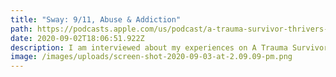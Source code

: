 ```yaml
---
title: "Sway: 9/11, Abuse & Addiction"
path: https://podcasts.apple.com/us/podcast/a-trauma-survivor-thrivers-podcast/id1521591495?i=1000489882818
date: 2020-09-02T18:06:51.922Z
description: I am interviewed about my experiences on A Trauma Survivor Thriver's Podcast.
image: /images/uploads/screen-shot-2020-09-03-at-2.09.09-pm.png
---
```

